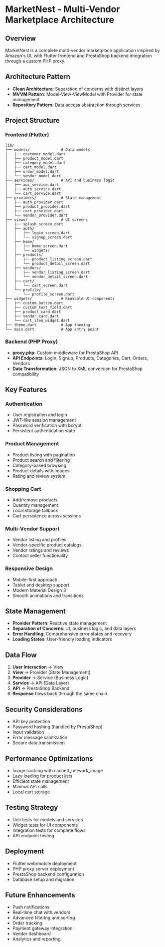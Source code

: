 # MarketNest - Multi-Vendor Marketplace Architecture

## Overview
MarketNest is a complete multi-vendor marketplace application inspired by Amazon's UI, with Flutter frontend and PrestaShop backend integration through a custom PHP proxy.

## Architecture Pattern
- **Clean Architecture**: Separation of concerns with distinct layers
- **MVVM Pattern**: Model-View-ViewModel with Provider for state management
- **Repository Pattern**: Data access abstraction through services

## Project Structure

### Frontend (Flutter)
```
lib/
├── models/              # Data models
│   ├── customer_model.dart
│   ├── product_model.dart
│   ├── category_model.dart
│   ├── cart_model.dart
│   ├── order_model.dart
│   └── vendor_model.dart
├── services/            # API and business logic
│   ├── api_service.dart
│   ├── auth_service.dart
│   └── cart_service.dart
├── providers/           # State management
│   ├── auth_provider.dart
│   ├── product_provider.dart
│   ├── cart_provider.dart
│   └── vendor_provider.dart
├── views/               # UI screens
│   ├── splash_screen.dart
│   ├── auth/
│   │   ├── login_screen.dart
│   │   └── signup_screen.dart
│   ├── home/
│   │   ├── home_screen.dart
│   │   └── widgets/
│   ├── products/
│   │   ├── product_listing_screen.dart
│   │   └── product_detail_screen.dart
│   ├── vendors/
│   │   ├── vendor_listing_screen.dart
│   │   └── vendor_detail_screen.dart
│   ├── cart/
│   │   └── cart_screen.dart
│   └── profile/
│       └── profile_screen.dart
├── widgets/             # Reusable UI components
│   ├── custom_button.dart
│   ├── custom_text_field.dart
│   ├── product_card.dart
│   ├── vendor_card.dart
│   └── cart_item_widget.dart
├── theme.dart           # App theming
└── main.dart            # App entry point
```

### Backend (PHP Proxy)
- **proxy.php**: Custom middleware for PrestaShop API
- **API Endpoints**: Login, Signup, Products, Categories, Cart, Orders, Vendors
- **Data Transformation**: JSON to XML conversion for PrestaShop compatibility

## Key Features

### Authentication
- User registration and login
- JWT-like session management
- Password verification with bcrypt
- Persistent authentication state

### Product Management
- Product listing with pagination
- Product search and filtering
- Category-based browsing
- Product details with images
- Rating and review system

### Shopping Cart
- Add/remove products
- Quantity management
- Local storage fallback
- Cart persistence across sessions

### Multi-Vendor Support
- Vendor listing and profiles
- Vendor-specific product catalogs
- Vendor ratings and reviews
- Contact seller functionality

### Responsive Design
- Mobile-first approach
- Tablet and desktop support
- Modern Material Design 3
- Smooth animations and transitions

## State Management
- **Provider Pattern**: Reactive state management
- **Separation of Concerns**: UI, business logic, and data layers
- **Error Handling**: Comprehensive error states and recovery
- **Loading States**: User-friendly loading indicators

## Data Flow

1. **User Interaction** → View
2. **View** → Provider (State Management)
3. **Provider** → Service (Business Logic)
4. **Service** → API (Data Layer)
5. **API** → PrestaShop Backend
6. **Response** flows back through the same chain

## Security Considerations
- API key protection
- Password hashing (handled by PrestaShop)
- Input validation
- Error message sanitization
- Secure data transmission

## Performance Optimizations
- Image caching with cached_network_image
- Lazy loading for product lists
- Efficient state management
- Minimal API calls
- Local cart storage

## Testing Strategy
- Unit tests for models and services
- Widget tests for UI components
- Integration tests for complete flows
- API endpoint testing

## Deployment
- Flutter web/mobile deployment
- PHP proxy server deployment
- PrestaShop backend configuration
- Database setup and migration

## Future Enhancements
- Push notifications
- Real-time chat with vendors
- Advanced filtering and sorting
- Order tracking
- Payment gateway integration
- Vendor dashboard
- Analytics and reporting